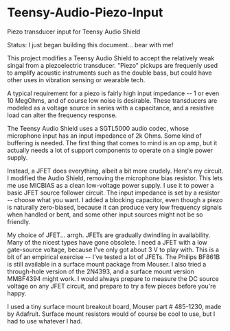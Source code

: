 # Teensy-Audio-Piezo-Input
Piezo transducer input for Teensy Audio Shield

Status: I just began building this document... bear with me!

This project modifies a Teensy Audio Shield to accept the relatively weak singal from
a piezoelectric transducer. "Piezo" pickups are frequenly used to amplify acoustic
instruments such as the double bass, but could have other uses in vibration sensing
or wearable tech.

A typical requirement for a piezo is fairly high input impedance -- 1 or even
10 MegOhms, and of course low noise is desirable. These transducers are modeled
as a voltage source in series with a capacitance, and a resistive load can alter
the frequency response.

The Teensy Audio Shield uses a SGTL5000 audio codec, whose microphone input has
an input impedance of 2k Ohms. Some kind of buffering is needed. The first thing
that comes to mind is an op amp, but it actually needs a lot of support components
to operate on a single power supply.

Instead, a JFET does everything, albeit a bit more crudely. Here's my circuit.
I modified the Audio Shield, removing the microphone bias resistor. This lets me
use MICBIAS as a clean low-voltage power supply. I use it to power a basic JFET source
follower circuit. The input impedance is set by a resistor -- choose what you want.
I added a blocking capacitor, even though a piezo is naturally zero-biased, because
it can produce very low frequency signals when handled or bent, and some other
input sources might not be so friendly.

My choice of JFET... arrgh. JFETs are gradually dwindling in availability. Many
of the nicest types have gone obsolete. I need a JFET with a low gate-source
voltage, because I've only got about 3 V to play with. This is a bit of an
empirical exercise -- I've tested a lot of JFETs. The Philips BF861B is still
available in a surface mount package from Mouser. I also tried a through-hole
version of the 2N4393, and a surface mount version MMBF4394 might work. I would
always prepare to measure the DC source voltage on any JFET circuit, and prepare
to try a few pieces before you're happy.

I used a tiny surface mount breakout board, Mouser part # 485-1230, made by
Adafruit. Surface mount resistors would of course be cool to use, but I had to
use whatever I had.
